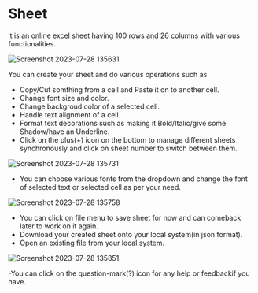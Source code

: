 # Sheet
it is an online excel sheet having 100 rows and 26 columns with various functionalities.

![Screenshot 2023-07-28 135631](https://github.com/Bluetooth-stack/Sheet/assets/80689111/c87ae557-2f55-4254-842a-b12f551f94b9)


You can create your sheet and do various operations such as 
* Copy/Cut somthing from a cell and Paste it on to another cell.
* Change font size and color.
* Change backgroud color of a selected cell.
* Handle text alignment of a cell.
* Format text decorations such as making it Bold/Italic/give some Shadow/have an Underline.
* Click on the plus(+) icon on the bottom to manage different sheets synchronously and click on sheet number to switch between them.

![Screenshot 2023-07-28 135731](https://github.com/Bluetooth-stack/Sheet/assets/80689111/ec7349c8-168b-4cb1-887f-9774e6e4eadd)


- You can choose various fonts from the dropdown and change the font of selected text or selected cell as per your need.


![Screenshot 2023-07-28 135758](https://github.com/Bluetooth-stack/Sheet/assets/80689111/36148445-0fb5-451b-a446-eaef47f2485f)


- You can click on file menu to save sheet for now and can comeback later to work on it again.
- Download your created sheet onto your local system(in json format).
- Open an existing file from your local system.

![Screenshot 2023-07-28 135851](https://github.com/Bluetooth-stack/Sheet/assets/80689111/0a2cf3ea-5fa7-44be-b39e-b4cc7c3cc363)

-You can click on the question-mark(?) icon for any help or feedbackif you have.
